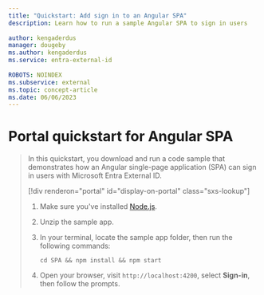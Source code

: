 ```yaml
---
title: "Quickstart: Add sign in to an Angular SPA"
description: Learn how to run a sample Angular SPA to sign in users
 
author: kengaderdus
manager: dougeby
ms.author: kengaderdus
ms.service: entra-external-id
 
ROBOTS: NOINDEX
ms.subservice: external
ms.topic: concept-article
ms.date: 06/06/2023
---
```


# Portal quickstart for Angular SPA

> In this quickstart, you download and run a code sample that demonstrates how an Angular single-page application (SPA) can sign in users with Microsoft Entra External ID.
>
> [!div renderon="portal" id="display-on-portal" class="sxs-lookup"]
> 1. Make sure you've installed [Node.js](https://nodejs.org/en/download/).
>
> 1. Unzip the sample app.
>
> 1. In your terminal, locate the sample app folder, then run the following commands:
>
>     ```console
>     cd SPA && npm install && npm start
>     ```
>
> 1. Open your browser, visit `http://localhost:4200`, select **Sign-in**, then follow the prompts.
>
